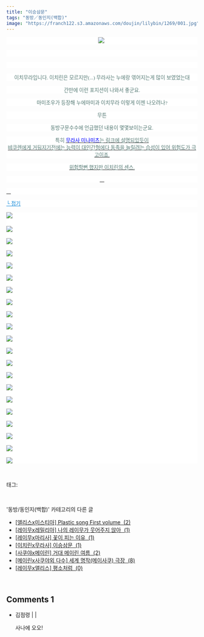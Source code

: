```yaml
---
title: "이승삼문"
tags: "동방／동인지(백합)"
image: "https://franch122.s3.amazonaws.com/doujin/lilybin/1269/001.jpg"
---
```

<div class="article">
<div class="area_view">
<p style="text-align: center; background: white"><img src="{{ site.imgserver4 }}/lilybin/1269/001.jpg"/><span style="color:#557a74; font-family:돋움; font-size:10pt"> 
</span></p><p style="text-align: justify; background: white"> 
 </p><p style="text-align: center; background: white"> 
 </p><p style="text-align: center; background: white"><span style="color:#557a74; font-family:돋움; font-size:10pt">이치무라입니다. 이치린은 모르지만(...) 무라사는 누에랑 엮어지는게 많이 보였었는대
</span></p><p style="text-align: center; background: white"><span style="color:#557a74; font-family:돋움; font-size:10pt">간만에 이런 포지션이 나와서 좋군요.
</span></p><p style="text-align: center; background: white"><span style="color:#557a74; font-family:돋움; font-size:10pt">마미조우가 등장해 누에마미과 이치무라 이렇게 이젠 나오려나?
</span></p><p style="text-align: center; background: white"><span style="color:#557a74; font-family:돋움; font-size:10pt">무튼
</span></p><p style="text-align: center; background: white"><span style="color:#557a74; font-family:돋움; font-size:10pt">동방구문수수에 언급했던 내용이 몇몇보이는군요.
</span></p><p style="text-align: center; background: white"><span style="font-family:돋움; font-size:10pt"><span style="color:#557a74">특히 <a href="http://blog.naver.com/cjb0236/150118500814" target="_blank"></a></span><a href="http://blog.naver.com/cjb0236/150118500814" target="_blank"><span style="color:blue">무라사 미나미츠</span><span style="color:#557a74">는 링크에 설명되있듯이<br/>뱌쿠렌에게 거둬지기전에는 능력이 대인간형에다 동족을 늘릴려는 습성이 있어 위험도가 극고이죠.
</span></a></span></p><p style="text-align: center; background: white"><a href="http://blog.naver.com/cjb0236/150118500814" target="_blank"><span style="color:#557a74; font-family:돋움; font-size:10pt">위험할뻔 했지만 이치린의 센스.
</span></a></p><p style="text-align: center; background: white"><a href="http://blog.naver.com/cjb0236/150118500814" target="_blank"> 
 </a></p><p style="text-align: justify; background: white"><a href="http://blog.naver.com/cjb0236/150118500814" target="_blank"> 
 </a></p><p style="text-align: justify; background: white"><a href="http://blog.naver.com/PostView.nhn?blogId=cjb0236&amp;logNo=150149028984&amp;parentCategoryNo=&amp;categoryNo=41&amp;viewDate=&amp;isShowPopularPosts=false&amp;from=postView"><span style="color:#0482d6; font-family:돋움; font-size:10pt; text-decoration:underline">└ 접기</span></a><span style="color:#557a74; font-family:돋움; font-size:10pt">
</span></p><p style="text-align: justify; background: white"><img src="{{ site.imgserver4 }}/lilybin/1269/002.jpg"/><span style="color:#557a74; font-family:돋움; font-size:10pt"><br/><br/><img src="{{ site.imgserver4 }}/lilybin/1269/003.jpg"/><br/><br/><img src="{{ site.imgserver4 }}/lilybin/1269/004.jpg"/><br/><br/><img src="{{ site.imgserver4 }}/lilybin/1269/005.jpg"/><br/><br/><img src="{{ site.imgserver4 }}/lilybin/1269/006.jpg"/><br/><br/><img src="{{ site.imgserver4 }}/lilybin/1269/007.jpg"/><br/><br/><img src="{{ site.imgserver4 }}/lilybin/1269/008.jpg"/><br/><br/><img src="{{ site.imgserver4 }}/lilybin/1269/009.jpg"/><br/><br/><img src="{{ site.imgserver4 }}/lilybin/1269/010.jpg"/><br/><br/><img src="{{ site.imgserver4 }}/lilybin/1269/011.jpg"/><br/><br/><img src="{{ site.imgserver4 }}/lilybin/1269/012.jpg"/><br/><br/><img src="{{ site.imgserver4 }}/lilybin/1269/013.jpg"/><br/><br/><img src="{{ site.imgserver4 }}/lilybin/1269/014.jpg"/><br/><br/><img src="{{ site.imgserver4 }}/lilybin/1269/015.jpg"/><br/><br/><img src="{{ site.imgserver4 }}/lilybin/1269/016.jpg"/><br/><br/><img src="{{ site.imgserver4 }}/lilybin/1269/017.jpg"/><br/><br/><img src="{{ site.imgserver4 }}/lilybin/1269/018.jpg"/><br/><br/><img src="{{ site.imgserver4 }}/lilybin/1269/019.jpg"/><br/><br/><img src="{{ site.imgserver4 }}/lilybin/1269/020.jpg"/><br/><br/><img src="{{ site.imgserver4 }}/lilybin/1269/021.jpg"/><br/><br/><img src="{{ site.imgserver4 }}/lilybin/1269/022.jpg"/>
</span></p>
</div></div><br/>
<div class="tagTrail">
<p>태그: </p>
<ul>
</ul>
</div><br/>
<div class="another">
<p>'동방/동인지(백합)' 카테고리의 다른 글</p>
<ul>
<li><a href="/lilybin_1272">
[앨리스x미스티아] Plastic song First volume  (2)
</a></li>
<li><a href="/lilybin_1271">
[레이무x레밀리아] 나의 레이무가 웃어주지 않아  (1)
</a></li>
<li><a href="/lilybin_1270">
[레이무x마리사] 꽃이 피는 이유  (1)
</a></li>
<li><a href="/lilybin_1269">
[이치린x무라사] 이승삼문  (1)
</a></li>
<li><a href="/lilybin_1268">
[사쿠야x메이린] 거대 메이린 여름  (2)
</a></li>
<li><a href="/lilybin_1267">
[메이린x사쿠야외 다수] 세계 명작(메이사쿠) 극장  (8)
</a></li>
<li><a href="/lilybin_1266">
[레이무x앨리스] 평소처럼  (0)
</a></li>
</ul>
</div><br/>
<div class="comment">
<h2 class="bold">Comments <span id="commentCount1269">1</span></h2>
<div style="clear:both;">
<div id="entry1269Comment" style="display:block">
<ul class="list_reply">
<li class="rp_general" id="comment12155247">
<div class="post-comment">
<div>
<span>
<i class="fa fa-user"></i>김점령 |
                                |
                               
</span>
<p>사나에 오오!</p>

</div>
</div>
</li>
</ul>
</div>
</div>
</div><br/>
<br/>
<p id="refer"></p>
<br/>

